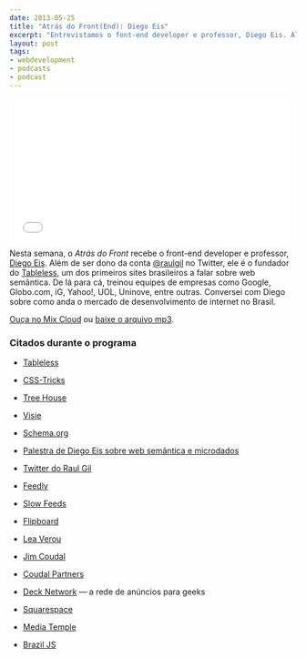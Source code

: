 ```yaml
---
date: 2013-05-25
title: "Atrás do Front(End): Diego Eis"
excerpt: "Entrevistamos o font-end developer e professor, Diego Eis. Além de ser dono da conta @raulgil no Twitter, ele é o fundador do Tableless, um dos primeiros sites a ensinar web semântica no Brasil"
layout: post
tags: 
- webdevelopment
- podcasts
- podcast
---
```


<iframe width="100%" height="250" src="//www.mixcloud.com/widget/iframe/?feed=http%3A%2F%2Fwww.mixcloud.com%2Feduf%2Fdiego-eis-front-end-developer-e-raul-gil-no-twitter%2F&embed_uuid=ced4e029-97c4-46e2-bb35-f6ac83ea9d88&stylecolor=&embed_type=widget_standard" frameborder="0"></iframe>

Nesta semana, o *Atrás do Front* recebe o front-end developer e professor, [Diego Eis](https://twitter.com/diegoeis). Além de ser dono da conta [@raulgil](https://twitter.com/raulgil) no Twitter, ele é o fundador do [Tableless](http://tableless.com.br/), um dos primeiros sites brasileiros a falar sobre web semântica. De lá para cá, treinou equipes de empresas como Google, Globo.com, iG, Yahoo!, UOL, Uninove, entre outras. Conversei com Diego sobre como anda o mercado de desenvolvimento de internet no Brasil.

[Ouça no Mix Cloud](http://www.mixcloud.com/eduf/diego-eis-front-end-developer-e-raul-gil-no-twitter/) ou [baixe o arquivo mp3](http://www.mediafire.com/?b15w5aau0501s5c).
<!--more-->

### Citados durante o programa

* [Tableless](http://tableless.com.br/)

* [CSS-Tricks](http://css-tricks.com/)

* [Tree House](http://teamtreehouse.com/)

* [Visie](http://visie.com.br)

* [Schema.org](http://schema.org/)

* [Palestra de Diego Eis sobre web semântica e microdados](https://speakerdeck.com/diegoeis/a-semantica-do-html)

* [Twitter do Raul Gil](https://twitter.com/raulgil)

* [Feedly](http://www.feedly.com/)

* [Slow Feeds](https://itunes.apple.com/us/app/slow-feeds/id511900080?mt=8)

* [Flipboard](http://flipboard.com/)

* [Lea Verou](http://lea.verou.me/)

* [Jim Coudal](https://twitter.com/Coudal)

* [Coudal Partners](http://www.coudal.com/)

* [Deck Network](http://decknetwork.net/) — a rede de anúncios para geeks

* [Squarespace](http://www.squarespace.com/)

* [Media Temple](http://mediatemple.net/)

* [Brazil JS](http://braziljs.com.br/)